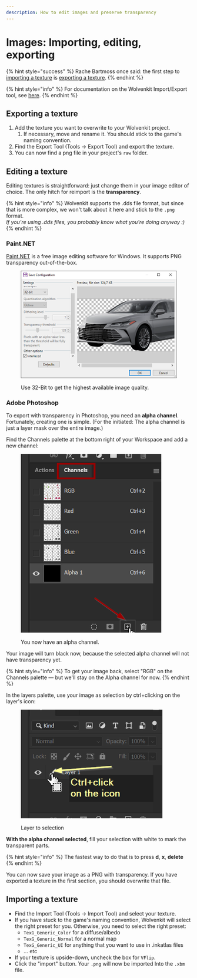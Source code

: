 ```yaml
---
description: How to edit images and preserve transparency
---
```


# Images: Importing, editing, exporting

{% hint style="success" %}
Rache Bartmoss once said: the first step to [importing a texture](images-importing-editing-exporting.md#importing-a-texture) is [exporting a texture](images-importing-editing-exporting.md#exporting-a-texture).
{% endhint %}

{% hint style="info" %}
For documentation on the Wolvenkit Import/Export tool, see [here](https://wiki.redmodding.org/wolvenkit/wolvenkit-app/usage/import-export).
{% endhint %}

## Exporting a texture

1. Add the texture you want to overwrite to your Wolvenkit project.
   1. If necessary, move and rename it. You should stick to the game's naming convention.
2. Find the Export Tool (Tools -> Export Tool) and export the texture.
3. You can now find a png file in your project's `raw` folder.

## Editing a texture

Editing textures is straightforward: just change them in your image editor of choice. The only hitch for reimport is the **transparency**.

{% hint style="info" %}
Wolvenkit supports the .dds file format, but since that is more complex, we won't talk about it here and stick to the `.png` format. \
_If you're using .dds files, you probably know what you're doing anyway :)_
{% endhint %}

### Paint.NET

[Paint.NET](https://www.getpaint.net/download.html) is a free image editing software for Windows. It supports PNG transparency out-of-the-box.



<figure><img src="../../.gitbook/assets/save_image_paint_dot_net.png" alt=""><figcaption><p>Use 32-Bit to get the highest available image quality.</p></figcaption></figure>

### Adobe Photoshop

To export with transparency in Photoshop, you need an **alpha channel**. Fortunately, creating one is simple. (For the initiated: The alpha channel is just a layer mask over the entire image.)

Find the Channels palette at the bottom right of your Workspace and add a new channel:

<figure><img src="../../.gitbook/assets/textures_create_alpha_channel.png" alt=""><figcaption><p>You now have an alpha channel.</p></figcaption></figure>

Your image will turn black now, because the selected alpha channel will not have transparency yet.

{% hint style="info" %}
To get your image back, select "RGB" on the Channels palette — but we'll stay on the Alpha channel for now.
{% endhint %}

In the layers palette, use your image as selection by ctrl+clicking on the layer's icon:

<figure><img src="../../.gitbook/assets/select_all.png" alt=""><figcaption><p>Layer to selection</p></figcaption></figure>

**With the alpha channel selected**, fill your selection with white to mark the transparent parts.&#x20;

{% hint style="info" %}
The fastest way to do that is to press **d**, **x**, **delete**
{% endhint %}

You can now save your image as a PNG with transparency. If you have exported a texture in the first section, you should overwrite that file.

## Importing a texture

* Find the Import Tool (Tools -> Import Tool) and select your texture.
* If you have stuck to the game's naming convention, Wolvenkit will select the right preset for you. Otherwise, you need to select the right preset:&#x20;
  * `TexG_Generic_Color` for a diffuse/albedo
  * `TexG_Generic_Normal` for a normal map
  * `TexG_Generic_UI` for anything that you want to use in .inkatlas files
  * … etc
* If your texture is upside-down, uncheck the box for `VFlip`.&#x20;
* Click the "import" button. Your `.png` will now be imported Into the `.xbm` file.
